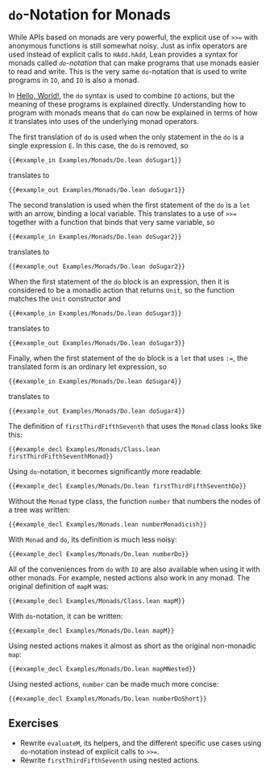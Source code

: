 # `do`-Notation for Monads

While APIs based on monads are very powerful, the explicit use of `>>=` with anonymous functions is still somewhat noisy.
Just as infix operators are used instead of explicit calls to `HAdd.hAdd`, Lean provides a syntax for monads called _`do`-notation_ that can make programs that use monads easier to read and write.
This is the very same `do`-notation that is used to write programs in `IO`, and `IO` is also a monad.

In [Hello, World!](../hello-world.md), the `do` syntax is used to combine `IO` actions, but the meaning of these programs is explained directly.
Understanding how to program with monads means that `do` can now be explained in terms of how it translates into uses of the underlying monad operators.

The first translation of `do` is used when the only statement in the `do` is a single expression `E`.
In this case, the `do` is removed, so
```lean
{{#example_in Examples/Monads/Do.lean doSugar1}}
```
translates to
```lean
{{#example_out Examples/Monads/Do.lean doSugar1}}
```

The second translation is used when the first statement of the `do` is a `let` with an arrow, binding a local variable.
This translates to a use of `>>=` together with a function that binds that very same variable, so
```lean
{{#example_in Examples/Monads/Do.lean doSugar2}}
```
translates to
```lean
{{#example_out Examples/Monads/Do.lean doSugar2}}
```

When the first statement of the `do` block is an expression, then it is considered to be a monadic action that returns `Unit`, so the function matches the `Unit` constructor and
```lean
{{#example_in Examples/Monads/Do.lean doSugar3}}
```
translates to
```lean
{{#example_out Examples/Monads/Do.lean doSugar3}}
```

Finally, when the first statement of the `do` block is a `let` that uses `:=`, the translated form is an ordinary let expression, so
```lean
{{#example_in Examples/Monads/Do.lean doSugar4}}
```
translates to
```lean
{{#example_out Examples/Monads/Do.lean doSugar4}}
```

The definition of `firstThirdFifthSeventh` that uses the `Monad` class looks like this:
```lean
{{#example_decl Examples/Monads/Class.lean firstThirdFifthSeventhMonad}}
```
Using `do`-notation, it becomes significantly more readable:
```lean
{{#example_decl Examples/Monads/Do.lean firstThirdFifthSeventhDo}}
```

Without the `Monad` type class, the function `number` that numbers the nodes of a tree was written:
```lean
{{#example_decl Examples/Monads.lean numberMonadicish}}
```
With `Monad` and `do`, its definition is much less noisy:
```lean
{{#example_decl Examples/Monads/Do.lean numberDo}}
```


All of the conveniences from `do` with `IO` are also available when using it with other monads.
For example, nested actions also work in any monad.
The original definition of `mapM` was:
```lean
{{#example_decl Examples/Monads/Class.lean mapM}}
```
With `do`-notation, it can be written:
```lean
{{#example_decl Examples/Monads/Do.lean mapM}}
```
Using nested actions makes it almost as short as the original non-monadic `map`:
```lean
{{#example_decl Examples/Monads/Do.lean mapMNested}}
```
Using nested actions, `number` can be made much more concise:
```lean
{{#example_decl Examples/Monads/Do.lean numberDoShort}}
```



## Exercises

 * Rewrite `evaluateM`, its helpers, and the different specific use cases using `do`-notation instead of explicit calls to `>>=`.
 * Rewrite `firstThirdFifthSeventh` using nested actions.
